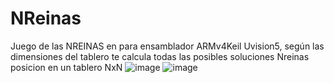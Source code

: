 # NReinas
Juego de las NREINAS en para ensamblador ARMv4Keil Uvision5, según las dimensiones del tablero te calcula todas las posibles soluciones Nreinas posicion en un tablero NxN
![image](https://github.com/user-attachments/assets/b87dd859-349f-43fe-9560-19d6e7919e2b)
![image](https://github.com/user-attachments/assets/7b656fca-3da5-4189-96b6-cf760df9bb49)


